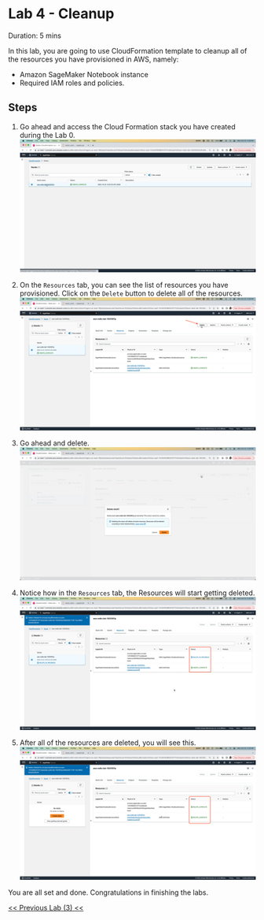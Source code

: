 # Lab 4 - Cleanup
Duration: 5 mins


In this lab, you are going to use CloudFormation template to cleanup all of the resources you have provisioned in AWS, namely:
- Amazon SageMaker Notebook instance
- Required IAM roles and policies.

## Steps

1. Go ahead and access the Cloud Formation stack you have created during the Lab 0.
![](images/cleanup-1.png)

2. On the `Resources` tab, you can see the list of resources you have provisioned. Click on the `Delete` button to delete all of the resources.
![](images/cleanup-2.png)

3. Go ahead and delete.
![](images/cleanup-3.png)

4. Notice how in the `Resources` tab, the Resources will start getting deleted.
![](images/cleanup-4.png)

5. After all of the resources are deleted, you will see this.
![](images/cleanup-5.png)

You are all set and done. Congratulations in finishing the labs.


[<< Previous Lab (3) <<](../Lab&#32;3&#32;-&#32;Getting&#32;started&#32;with&#32;VSS&#32;on&#32;Redis&#32;Enterprise&#32;Cloud)
